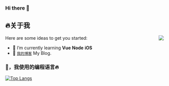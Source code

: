 ### Hi there 👋

## 🔥关于我

<img align="right" src="https://github-readme-stats.vercel.app/api?username=ted4kra&show_icons=true&count_private=true&cache_seconds=1900show_icons=true&title_color=ffffff&text_color=ffffff&icon_color=ffffff&bg_color=0,240b36,c31432"/>

Here are some ideas to get you started:

- 🌱 I’m currently learning **Vue** **Node** **iOS**
- 🔰 [`我的博客`](https://github.com/ted4kra/ted4kra.github.io) My Blog.

### 🤔，我使用的编程语言🔥
[![Top Langs](https://github-readme-stats.vercel.app/api/top-langs/?username=dyedd&layout=compact)](https://github.com/ted4kra)
